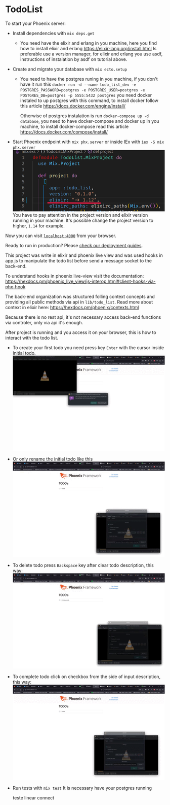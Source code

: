 # TodoList

To start your Phoenix server:

  * Install dependencies with `mix deps.get`
    - You need have the elixir and erlang in you machine, here you find how to install elixir and erlang
      https://elixir-lang.org/install.html
      Is preferable use a version manager, for elixir and erlang you use asdf, instructions of instalation by asdf on tutorial above.

  * Create and migrate your database with `mix ecto.setup`
    - You need to have the postgres runing in you machine, if you don't have it run this 
        `docker run -d --name todo_list_dev -e POSTGRES_PASSWORD=postgres -e POSTGRES_USER=postgres -e POSTGRES_DB=postgres -p 5555:5432 postgres`
        you need docker instaled to up postgres with this command, to install docker follow this article
        https://docs.docker.com/engine/install/

        Otherwise of postgres instalation is run `docker-compose up -d database`, you need to have docker-compose and docker up in you machine, to install docker-compose read this article https://docs.docker.com/compose/install/

  * Start Phoenix endpoint with `mix phx.server` or inside IEx with `iex -S mix phx.server`
    ![alt text](./how_to_use/project_version.png)
    You have to pay attention in the project version and elixir version running in your machine.
    It's possible change the project version to higher, `1.14` for example.

Now you can visit [`localhost:4000`](http://localhost:4000) from your browser.

Ready to run in production? Please [check our deployment guides](https://hexdocs.pm/phoenix/deployment.html).


This project was write in elixir and phoenix live view and was used hooks in app.js to manipulate the todo list before send a message socket to the back-end.

To understand hooks in phoenix live-view visit the documentation: https://hexdocs.pm/phoenix_live_view/js-interop.html#client-hooks-via-phx-hook

The back-end organization was structured folling context concepts and providing all public methods via api in `lib/todo_list`. Read more about context in elixir here: https://hexdocs.pm/phoenix/contexts.html

Because there is no rest api, it's not necessary access back-end functions via controler, only via api it's enough.

After project is running and you access it on your browser, this is how to interact with the todo list.

- To create your first todo you need press key `Enter` with the cursor inside initial todo.
![alt text](./how_to_use/create_todo.gif)

- Or only rename the initial todo like this
![alt text](./how_to_use/rename_todo.gif)

- To delete todo press `Backspace` key after clear todo description, this way:
![alt text](./how_to_use/delete_todo.gif)

- To complete todo click on checkbox from the side of input description, this way:
![alt text](./how_to_use/complete_todo.gif)


* Run tests with `mix test`
  It is necessary have your postgres running
  
  teste linear connect